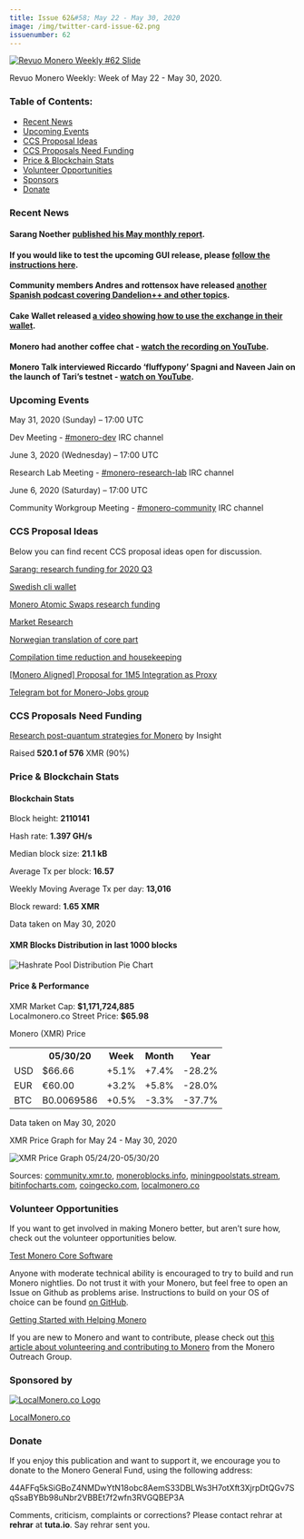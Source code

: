 ```yaml
---
title: Issue 62&#58; May 22 - May 30, 2020
image: /img/twitter-card-issue-62.png
issuenumber: 62
---
```

[<img src="/img/img-issue62.png" alt="Revuo Monero Weekly #62 Slide" class="img-lead">](/issue-62.html)

<p class="text-lead">Revuo Monero Weekly: Week of May 22 - May 30, 2020.</p>
<!--more-->

<h3>Table of Contents:</h3>
<ul class="contents">
    <li><a href="#news">Recent News</a></li>
    <li><a href="#events">Upcoming Events</a></li>
    <li><a href="#ideas">CCS Proposal Ideas</a></li>
    <li><a href="#proposals">CCS Proposals Need Funding</a></li>
    <li><a href="#stats">Price & Blockchain Stats</a></li>
    <li><a href="#volunteer">Volunteer Opportunities</a></li>
    <li><a href="#sponsor">Sponsors</a></li>
    <li><a href="#donate">Donate</a></li>
</ul>

<h3 id="news">Recent News</h3>

<div class="newsbyte">
    <h4>Sarang Noether <a href="https://www.reddit.com/r/Monero/comments/gs8nsk/may_monthly_report_from_sarang_noether/" target="_blank">published his May monthly report</a>.</h4>
</div>

<div class="newsbyte">
    <h4>If you would like to test the upcoming GUI release, please <a href="https://www.reddit.com/r/Monero/comments/gs8fy8/gui_v01600_testers_needed_part_2_linux_macos/" target="_blank">follow the instructions here</a>.</h4>
</div>

<div class="newsbyte">
    <h4>Community members Andres and rottensox have released <a href="https://anchor.fm/elmonero/episodes/3-Diente-de-Len-eegqt0/a-a29mu07" target="_blank">another Spanish podcast covering Dandelion++ and other topics</a>.</h4>
</div>

<div class="newsbyte">
    <h4>Cake Wallet released <a href="https://youtu.be/0aPICxtXDHk" target="_blank">a video showing how to use the exchange in their wallet</a>.</h4>
</div>

<div class="newsbyte">
    <h4>Monero had another coffee chat - <a href="https://youtu.be/DJIWuryvReI" target="_blank">watch the recording on YouTube</a>.</h4>
</div>

<div class="newsbyte">
    <h4>Monero Talk interviewed Riccardo ‘fluffypony’ Spagni and Naveen Jain on the launch of Tari’s testnet - <a href="https://youtu.be/at0szJ_9rIs" target="_blank">watch on YouTube</a>.</h4>
</div>


<h3 id="events">Upcoming Events</h3>

<div class="event">
    <p class="date" markdown="1">May 31, 2020 (Sunday) – 17:00 UTC</p>
    <p markdown="1">Dev Meeting - <a href="irc://chat.freenode.net/#monero-dev" target="_blank">#monero-dev</a> IRC channel</p>
</div>

<div class="event">
    <p class="date" markdown="1">June 3, 2020 (Wednesday) – 17:00 UTC</p>
    <p markdown="1">Research Lab Meeting - <a href="irc://chat.freenode.net/#monero-research-lab" target="_blank">#monero-research-lab</a> IRC channel</p>
</div>

<div class="event">
    <p class="date" markdown="1">June 6, 2020 (Saturday) – 17:00 UTC</p>
    <p markdown="1">Community Workgroup Meeting - <a href="irc://chat.freenode.net/#monero-community" target="_blank">#monero-community</a> IRC channel</p>
</div>

<h3 id="ideas">CCS Proposal Ideas</h3>

<p>Below you can find recent CCS proposal ideas open for discussion.</p>

<div class="proposal">
<p><a href="https://repo.getmonero.org/monero-project/ccs-proposals/-/merge_requests/148" target="_blank">Sarang: research funding for 2020 Q3</a></p>
</div>

<div class="proposal">
<p><a href="https://repo.getmonero.org/monero-project/ccs-proposals/-/merge_requests/147" target="_blank">Swedish cli wallet</a></p>
</div>

<div class="proposal">
<p><a href="https://repo.getmonero.org/monero-project/ccs-proposals/-/merge_requests/145" target="_blank">Monero Atomic Swaps research funding</a></p>
</div>

<div class="proposal">
<p><a href="https://repo.getmonero.org/monero-project/ccs-proposals/-/merge_requests/144" target="_blank">Market Research</a></p>
</div>

<div class="proposal">
<p><a href="https://repo.getmonero.org/monero-project/ccs-proposals/-/merge_requests/141" target="_blank">Norwegian translation of core part</a></p>
</div>

<div class="proposal">
<p><a href="https://repo.getmonero.org/monero-project/ccs-proposals/-/merge_requests/138" target="_blank">Compilation time reduction and housekeeping</a></p>
</div>

<div class="proposal">
<p><a href="https://repo.getmonero.org/monero-project/ccs-proposals/-/merge_requests/127" target="_blank">[Monero Aligned] Proposal for 1M5 Integration as Proxy</a></p>
</div>

<div class="proposal">
<p><a href="https://repo.getmonero.org/monero-project/ccs-proposals/merge_requests/91" target="_blank">Telegram bot for Monero-Jobs group</a></p>
</div>

<h3 id="proposals">CCS Proposals Need Funding</h3>

<div class="proposal">
    <p><a href="" target="_blank">Research post-quantum strategies for Monero</a> by Insight</p>
    <p>Raised <b>520.1 of 576</b> XMR (90%)</p>
</div>

<h3 id="stats">Price & Blockchain Stats</h3>

<h4 class="stat">Blockchain Stats</h4>

<div class="bcstats">
    <p>Block height: <b>2110141</b></p>
    <p>Hash rate: <b>1.397 GH/s</b></p>
    <p>Median block size: <b>21.1 kB</b></p>
    <p>Average Tx per block: <b>16.57</b></p>
    <p>Weekly Moving Average Tx per day: <b>13,016</b></p>
    <p>Block reward: <b>1.65 XMR</b></p>
</div>
<p class="note">Data taken on May 30, 2020</p>

<h4 class="stat">XMR Blocks Distribution in last 1000 blocks</h4>
<p><img src="/img/hashrate-pool-distribution-0530-2.png" alt="Hashrate Pool Distribution Pie Chart"/></p>

<h4 class="stat">Price & Performance</h4>

<div class="price-intro">XMR Market Cap: <b>$1,171,724,885</b><br>Localmonero.co Street Price: <b>$65.98</b></div>

<p class="table-title">Monero (XMR) Price</p>
<table class="price-table">
  <tr class="row1">
    <th></th>
    <th>05/30/20</th>
    <th>Week</th>
    <th>Month</th>
    <th>Year</th>
  </tr>
  <tr>
    <td data-th="XMR to">USD</td>
    <td data-th="05/30/20">$66.66</td>
    <td data-th="Week" class="green">+5.1%</td>
    <td data-th="Month" class="green">+7.4%</td>
    <td data-th="Year" class="red">-28.2%</td>
  </tr>
  <tr class="row3">
    <td data-th="XMR to">EUR</td>
    <td data-th="05/30/20">€60.00</td>
    <td data-th="Week" class="green">+3.2%</td>
    <td data-th="Month" class="green">+5.8%</td>
    <td data-th="Year" class="red">-28.0%</td>
  </tr>
  <tr>
    <td data-th="XMR to">BTC</td>
    <td data-th="05/30/20">B0.0069586</td>
    <td data-th="Week" class="green">+0.5%</td>
    <td data-th="Month" class="red">-3.3%</td>
    <td data-th="Year" class="red">-37.7%</td>
  </tr>
</table>
<p class="note">Data taken on May 30, 2020</p>

<p class="table-title">XMR Price Graph for May 24 - May 30, 2020</p>

![XMR Price Graph 05/24/20-05/30/20](/img/weekly-chart-0529.png "XMR Price Graph 05/24/20-05/30/20") 

Sources: <a href="https://community.xmr.to/explorer/mainnet/" target="_blank">community.xmr.to</a>, <a href="https://moneroblocks.info/stats/transaction-stats" target="_blank">moneroblocks.info</a>, <a href="https://miningpoolstats.stream/monero" target="_blank">miningpoolstats.stream</a>, <a href="https://bitinfocharts.com/monero/" target="_blank">bitinfocharts.com</a>, <a href="https://www.coingecko.com/" target="_blank">coingecko.com</a>, <a href="https://localmonero.co/" target="_blank">localmonero.co</a>

<h3 id="volunteer">Volunteer Opportunities</h3>

<p>If you want to get involved in making Monero better, but aren’t sure how, check out the volunteer opportunities below.</p>

<div class="newsbyte">
    <p class="date"><a href="https://github.com/monero-project/monero" target="_blank">Test Monero Core Software</a></p>
    <p>Anyone with moderate technical ability is encouraged to try to build and run Monero nightlies. Do not trust it with your Monero, but feel free to open an Issue on Github as problems arise. Instructions to build on your OS of choice can be found <a href="https://github.com/monero-project/monero#compiling-monero-from-source" target="_blank">on GitHub</a>. </p>
</div>

<div class="newsbyte">
    <p class="date"><a href="https://github.com/monero-project/monero" target="_blank">Getting Started with Helping Monero</a></p>
    <p>If you are new to Monero and want to contribute, please check out <a href="https://www.monerooutreach.org/stories/getting-started-helping-monero.php" target="_blank">this article about volunteering and contributing to Monero</a> from the Monero Outreach Group. </p>
</div>

<h3 id="sponsor">Sponsored by</h3>

<p><a href="https://localmonero.co/" target="_blank"><img src="/img/localmonero-logo.png" alt="LocalMonero.co Logo" class="localmonero"></a></p>

<p class="text-center"><a href="https://localmonero.co/" target="_blank">LocalMonero.co</a></p>

<h3 id="donate">Donate</h3>

<p markdown="1">If you enjoy this publication and want to support it, we encourage you to donate to the Monero General Fund, using the following address:</p>

<p class="address" markdown="1">44AFFq5kSiGBoZ4NMDwYtN18obc8AemS33DBLWs3H7otXft3XjrpDtQGv7SqSsaBYBb98uNbr2VBBEt7f2wfn3RVGQBEP3A</p>

<!--p><a href="monero:44AFFq5kSiGBoZ4NMDwYtN18obc8AemS33DBLWs3H7otXft3XjrpDtQGv7SqSsaBYBb98uNbr2VBBEt7f2wfn3RVGQBEP3A" class="qr"><img src="/img/donate-monero.png"></a></p-->

Comments, criticism, complaints or corrections? Please contact rehrar at **rehrar** at **tuta.io**. Say rehrar sent you.